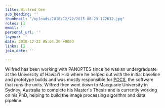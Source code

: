```yaml
---
title: Wilfred Gee
sub_heading: ''
thumbnail: "/uploads/2018/12/22/2015-08-29-172612.jpg"
roles: []
email: ''
personal_url: ''
layout: ''
date: 2018-12-22 05:04:20 +0000
links: []
join_date: ''

---
```

Wilfred has been working with PANOPTES since he was an undergraduate at the University of Hawai'i Hilo where he helped out with the initial baseline and prototype builds and was mostly responsible for [POCS](https://github.com/panoptes/POCS), the software that runs the units.  Wilfred then went down to Macquarie University in Sydney, Australia to complete his Master's Thesis and is currently working on his PhD, helping to build the image processing algorithm and data pipeline.